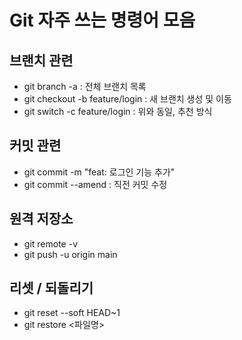 # Git 자주 쓰는 명령어 모음

## 브랜치 관련
- git branch -a : 전체 브랜치 목록
- git checkout -b feature/login : 새 브랜치 생성 및 이동
- git switch -c feature/login : 위와 동일, 추천 방식

## 커밋 관련
- git commit -m "feat: 로그인 기능 추가"
- git commit --amend : 직전 커밋 수정

## 원격 저장소
- git remote -v
- git push -u origin main

## 리셋 / 되돌리기
- git reset --soft HEAD~1
- git restore <파일명>